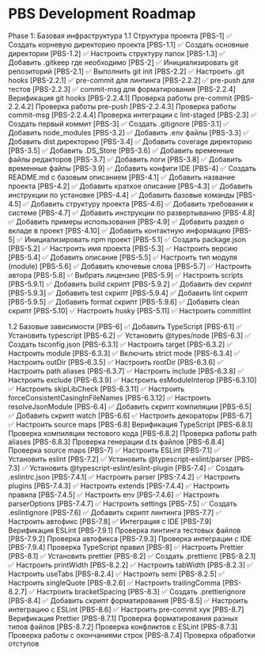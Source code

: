 # PBS Development Roadmap

Phase 1: Базовая инфраструктура 1.1 Структура проекта [PBS-1] ✅ Создать корневую директорию проекта
[PBS-1.1] ✅ Создать основные директории [PBS-1.2] ✅ Настроить структуру папок [PBS-1.3] ✅
Добавить .gitkeep где необходимо [PBS-2] ✅ Инициализировать git репозиторий [PBS-2.1] ✅ Выполнить
git init [PBS-2.2] ✅ Настроить .git hooks [PBS-2.2.1] ✅ pre-commit для линтинга [PBS-2.2.2] ✅
pre-push для тестов [PBS-2.2.3] ✅ commit-msg для форматирования [PBS-2.2.4] Верификация git hooks
[PBS-2.2.4.1] Проверка работы pre-commit [PBS-2.2.4.2] Проверка работы pre-push [PBS-2.2.4.3]
Проверка работы commit-msg [PBS-2.2.4.4] Проверка интеграции с lint-staged [PBS-2.3] ✅ Создать
первый коммит [PBS-3] ✅ Создать .gitignore [PBS-3.1] ✅ Добавить node_modules [PBS-3.2] ✅ Добавить
.env файлы [PBS-3.3] ✅ Добавить dist директорию [PBS-3.4] ✅ Добавить coverage директорию [PBS-3.5]
✅ Добавить .DS_Store [PBS-3.6] ✅ Добавить временные файлы редакторов [PBS-3.7] ✅ Добавить логи
[PBS-3.8] ✅ Добавить временные файлы [PBS-3.9] ✅ Добавить конфиги IDE [PBS-4] ✅ Создать README.md
с базовым описанием [PBS-4.1] ✅ Добавить название проекта [PBS-4.2] ✅ Добавить краткое описание
[PBS-4.3] ✅ Добавить инструкции по установке [PBS-4.4] ✅ Добавить базовые команды [PBS-4.5] ✅
Добавить структуру проекта [PBS-4.6] ✅ Добавить требования к системе [PBS-4.7] ✅ Добавить
инструкции по развертыванию [PBS-4.8] ✅ Добавить примеры использования [PBS-4.9] ✅ Добавить раздел
о вкладе в проект [PBS-4.10] ✅ Добавить контактную информацию [PBS-5] ✅ Инициализировать npm
проект [PBS-5.1] ✅ Создать package.json [PBS-5.2] ✅ Настроить имя проекта [PBS-5.3] ✅ Настроить
версию [PBS-5.4] ✅ Добавить описание [PBS-5.5] ✅ Настроить тип модуля (module) [PBS-5.6] ✅
Добавить ключевые слова [PBS-5.7] ✅ Настроить автора [PBS-5.8] ✅ Выбрать лицензию [PBS-5.9] ✅
Настроить scripts [PBS-5.9.1] ✅ Добавить build скрипт [PBS-5.9.2] ✅ Добавить dev скрипт
[PBS-5.9.3] ✅ Добавить test скрипт [PBS-5.9.4] ✅ Добавить lint скрипт [PBS-5.9.5] ✅ Добавить
format скрипт [PBS-5.9.6] ✅ Добавить clean скрипт [PBS-5.10] ✅ Настроить husky [PBS-5.11] ✅
Настроить commitlint

1.2 Базовые зависимости [PBS-6] ✅ Добавить TypeScript [PBS-6.1] ✅ Установить typescript [PBS-6.2]
✅ Установить @types/node [PBS-6.3] ✅ Создать tsconfig.json [PBS-6.3.1] ✅ Настроить target
[PBS-6.3.2] ✅ Настроить module [PBS-6.3.3] ✅ Включить strict mode [PBS-6.3.4] ✅ Настроить outDir
[PBS-6.3.5] ✅ Настроить rootDir [PBS-6.3.6] ✅ Настроить path aliases [PBS-6.3.7] ✅ Настроить
include [PBS-6.3.8] ✅ Настроить exclude [PBS-6.3.9] ✅ Настроить esModuleInterop [PBS-6.3.10] ✅
Настроить skipLibCheck [PBS-6.3.11] ✅ Настроить forceConsistentCasingInFileNames [PBS-6.3.12] ✅
Настроить resolveJsonModule [PBS-6.4] ✅ Добавить скрипт компиляции [PBS-6.5] ✅ Добавить скрипт
watch [PBS-6.6] ✅ Настроить декораторы [PBS-6.7] ✅ Настроить source maps [PBS-6.8] Верификация
TypeScript [PBS-6.8.1] Проверка компиляции тестового кода [PBS-6.8.2] Проверка работы path aliases
[PBS-6.8.3] Проверка генерации d.ts файлов [PBS-6.8.4] Проверка source maps [PBS-7] ✅ Настроить
ESLint [PBS-7.1] ✅ Установить eslint [PBS-7.2] ✅ Установить @typescript-eslint/parser [PBS-7.3] ✅
Установить @typescript-eslint/eslint-plugin [PBS-7.4] ✅ Создать .eslintrc.json [PBS-7.4.1] ✅
Настроить parser [PBS-7.4.2] ✅ Настроить plugins [PBS-7.4.3] ✅ Настроить extends [PBS-7.4.4] ✅
Настроить правила [PBS-7.4.5] ✅ Настроить env [PBS-7.4.6] ✅ Настроить parserOptions [PBS-7.4.7] ✅
Настроить settings [PBS-7.5] ✅ Создать .eslintignore [PBS-7.6] ✅ Добавить скрипт линтинга
[PBS-7.7] ✅ Настроить автофикс [PBS-7.8] ✅ Интеграция с IDE [PBS-7.9] Верификация ESLint
[PBS-7.9.1] Проверка линтинга тестовых файлов [PBS-7.9.2] Проверка автофикса [PBS-7.9.3] Проверка
интеграции с IDE [PBS-7.9.4] Проверка TypeScript правил [PBS-8] ✅ Настроить Prettier [PBS-8.1] ✅
Установить prettier [PBS-8.2] ✅ Создать .prettierrc [PBS-8.2.1] ✅ Настроить printWidth [PBS-8.2.2]
✅ Настроить tabWidth [PBS-8.2.3] ✅ Настроить useTabs [PBS-8.2.4] ✅ Настроить semi [PBS-8.2.5] ✅
Настроить singleQuote [PBS-8.2.6] ✅ Настроить trailingComma [PBS-8.2.7] ✅ Настроить bracketSpacing
[PBS-8.3] ✅ Создать .prettierignore [PBS-8.4] ✅ Добавить скрипт форматирования [PBS-8.5] ✅
Настроить интеграцию с ESLint [PBS-8.6] ✅ Настроить pre-commit хук [PBS-8.7] Верификация Prettier
[PBS-8.7.1] Проверка форматирования разных типов файлов [PBS-8.7.2] Проверка конфликтов с ESLint
[PBS-8.7.3] Проверка работы с окончаниями строк [PBS-8.7.4] Проверка обработки отступов
